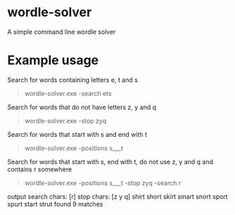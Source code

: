 # wordle-solver
 
A simple command line wordle solver

# Example usage

Search for words containing letters e, t and s
> wordle-solver.exe -search ets 

Search for words that do not have letters z, y and q
> wordle-solver.exe -stop zyq

Search for words that start with s and end with t
> wordle-solver.exe -positions s___t

Search for words that start with s, end with t, do not use z, y and q and contains r somewhere
> wordle-solver.exe -positions s___t -stop zyq -search r

output
    search chars: [r]
    stop chars: [z y q]
    shirt
    short
    skirt
    smart
    snort
    sport
    spurt
    start
    strut
    found 9 matches